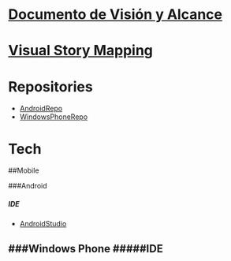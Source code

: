 # [Documento de Visión y Alcance]

# [Visual Story Mapping]

# Repositories

* [AndroidRepo] 
* [WindowsPhoneRepo] 



# Tech

##Mobile

###Android
#####  IDE
* [AndroidStudio] 

###Windows Phone
#####IDE
- 


[Documento de Visión y Alcance]: <https://gitlab.com/MTG-Helper/android/wikis/documento-de-vision-y-alcance>
[Visual Story Mapping]: <https://gitlab.com/MTG-Helper/android/wikis/visual-story-mapping>
[AndroidRepo]: <https://gitlab.com/MTG-Helper/android>
[WindowsPhoneRepo]: <https://gitlab.com/MTG-Helper/windows-phone>
[AndroidStudio]:  <https://developer.android.com/studio/index.html>
 



